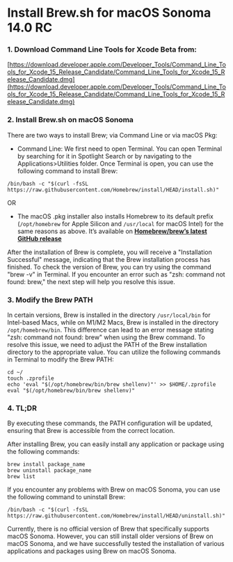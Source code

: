 # Install Brew.sh for macOS Sonoma 14.0 RC

### 1. Download Command Line Tools for Xcode Beta from:
[https://download.developer.apple.com/Developer_Tools/Command_Line_Tools_for_Xcode_15_Release_Candidate/Command_Line_Tools_for_Xcode_15_Release_Candidate.dmg](https://download.developer.apple.com/Developer_Tools/Command_Line_Tools_for_Xcode_15_Release_Candidate/Command_Line_Tools_for_Xcode_15_Release_Candidate.dmg)

### 2. Install Brew.sh on macOS Sonoma

There are two ways to install Brew; via Command Line or via macOS Pkg:

* Command Line: We first need to open Terminal. You can open Terminal by searching for it in Spotlight Search or by navigating to the Applications>Utilities folder. Once Terminal is open, you can use the following command to install Brew:

`/bin/bash -c "$(curl -fsSL https://raw.githubusercontent.com/Homebrew/install/HEAD/install.sh)"`

OR

* The macOS .pkg installer also installs Homebrew to its default prefix (`/opt/homebrew` for Apple Silicon and `/usr/local` for macOS Intel) for the same reasons as above. It’s available on **[Homebrew/brew’s latest GitHub release](https://github.com/Homebrew/brew/releases/download/4.1.11/Homebrew-4.1.11.pkg)**

After the installation of Brew is complete, you will receive a "Installation Successful" message, indicating that the Brew installation process has finished. To check the version of Brew, you can try using the command "brew -v" in Terminal. If you encounter an error such as "zsh: command not found: brew," the next step will help you resolve this issue.

### 3. Modify the Brew PATH

In certain versions, Brew is installed in the directory `/usr/local/bin` for Intel-based Macs, while on M1/M2 Macs, Brew is installed in the directory `/opt/homebrew/bin`. This difference can lead to an error message stating "zsh: command not found: brew" when using the Brew command. To resolve this issue, we need to adjust the PATH of the Brew installation directory to the appropriate value. You can utilize the following commands in Terminal to modify the Brew PATH:

```
cd ~/
touch .zprofile
echo 'eval "$(/opt/homebrew/bin/brew shellenv)"' >> $HOME/.zprofile
eval "$(/opt/homebrew/bin/brew shellenv)"
```

### 4. TL;DR

By executing these commands, the PATH configuration will be updated, ensuring that Brew is accessible from the correct location.

After installing Brew, you can easily install any application or package using the following commands:

```
brew install package_name
brew uninstall package_name
brew list
```

If you encounter any problems with Brew on macOS Sonoma, you can use the following command to uninstall Brew:

`/bin/bash -c "$(curl -fsSL https://raw.githubusercontent.com/Homebrew/install/HEAD/uninstall.sh)"`

Currently, there is no official version of Brew that specifically supports macOS Sonoma. However, you can still install older versions of Brew on macOS Sonoma, and we have successfully tested the installation of various applications and packages using Brew on macOS Sonoma.
